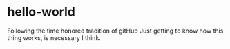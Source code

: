 # hello-world
Following the time honored tradition of gitHub
Just getting to know how this thing works, is necessary I think.

